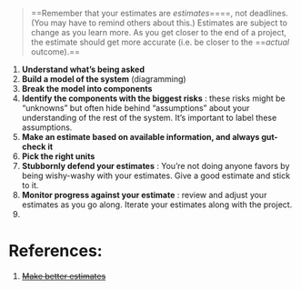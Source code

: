 
> ==Remember that your estimates are _estimates_====, not deadlines. (You may have to remind others about this.) Estimates are subject to change as you learn more. As you get closer to the end of a project, the estimate should get more accurate (i.e. be closer to the ==_actual_ outcome).==

1. **Understand what’s being asked**
2. **Build a model of the system** (diagramming)
3. **Break the model into components**
4. **Identify the components with the biggest risks** : these risks might be “unknowns” but often hide behind “assumptions” about your understanding of the rest of the system. It’s important to label these assumptions.
5. **Make an estimate based on available information, and always gut-check it**
6. **Pick the right units**
7. **Stubbornly defend your estimates** : You’re not doing anyone favors by being wishy-washy with your estimates. Give a good estimate and stick to it.
8. **Monitor progress against your estimate** : review and adjust your estimates as you go along. Iterate your estimates along with the project.
9. 

# References:

1. ~~[Make better estimates](https://atomic.engineering/how-to-estimate-work-like-a-senior-software-engineer-f7a306e5efe7)~~